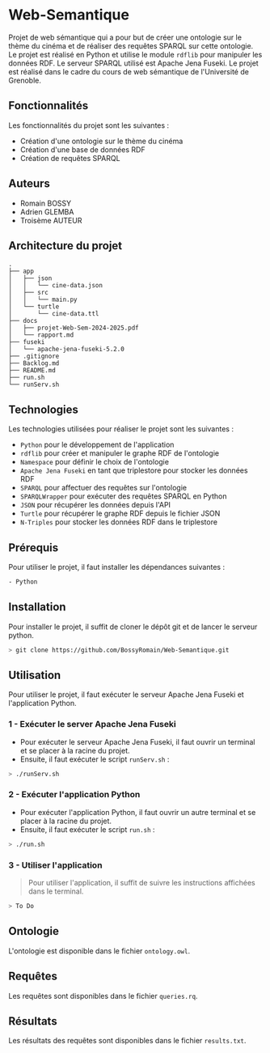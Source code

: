 # Web-Semantique

Projet de web sémantique qui a pour but de créer une ontologie sur le thème du cinéma et de réaliser des requêtes SPARQL sur cette ontologie. Le projet est réalisé en Python et utilise le module `rdflib` pour manipuler les données RDF. Le serveur SPARQL utilisé est Apache Jena Fuseki. Le projet est réalisé dans le cadre du cours de web sémantique de l'Université de Grenoble.

## Fonctionnalités

Les fonctionnalités du projet sont les suivantes :

- Création d'une ontologie sur le thème du cinéma
- Création d'une base de données RDF
- Création de requêtes SPARQL

## Auteurs

- Romain BOSSY
- Adrien GLEMBA
- Troisème AUTEUR

## Architecture du projet

```plaintext
.
├── app
│   ├── json
│   │   └── cine-data.json
│   ├── src
│   │   └── main.py
│   └── turtle
│       └── cine-data.ttl
├── docs
│   ├── projet-Web-Sem-2024-2025.pdf
│   └── rapport.md
├── fuseki
│   └── apache-jena-fuseki-5.2.0
├── .gitignore
├── Backlog.md
├── README.md
├── run.sh
└── runServ.sh
```

## Technologies

Les technologies utilisées pour réaliser le projet sont les suivantes :

- `Python` pour le développement de l'application
- `rdflib` pour créer et manipuler le graphe RDF de l'ontologie
- `Namespace` pour définir le choix de l'ontologie
- `Apache Jena Fuseki` en tant que triplestore pour stocker les données RDF
- `SPARQL` pour affectuer des requêtes sur l'ontologie
- `SPARQLWrapper` pour exécuter des requêtes SPARQL en Python
- `JSON` pour récupérer les données depuis l'API
- `Turtle` pour récupérer le graphe RDF depuis le fichier JSON
- `N-Triples` pour stocker les données RDF dans le triplestore

## Prérequis

Pour utiliser le projet, il faut installer les dépendances suivantes :

```bash
- Python
```

## Installation

Pour installer le projet, il suffit de cloner le dépôt git et de lancer le serveur python.

```bash
> git clone https://github.com/BossyRomain/Web-Semantique.git
```

## Utilisation

Pour utiliser le projet, il faut exécuter le serveur Apache Jena Fuseki et l'application Python.

### 1 - Exécuter le server Apache Jena Fuseki

- Pour exécuter le serveur Apache Jena Fuseki, il faut ouvrir un terminal et se placer à la racine du projet.
- Ensuite, il faut exécuter le script `runServ.sh` :

```bash
> ./runServ.sh
```

### 2 - Exécuter l'application Python

- Pour exécuter l'application Python, il faut ouvrir un autre terminal et se placer à la racine du projet.
- Ensuite, il faut exécuter le script `run.sh` :

```bash
> ./run.sh
```

### 3 - Utiliser l'application

> Pour utiliser l'application, il suffit de suivre les instructions affichées dans le terminal.

```bash
> To Do
```

## Ontologie

L'ontologie est disponible dans le fichier `ontology.owl`.

## Requêtes

Les requêtes sont disponibles dans le fichier `queries.rq`.

## Résultats

Les résultats des requêtes sont disponibles dans le fichier `results.txt`.
